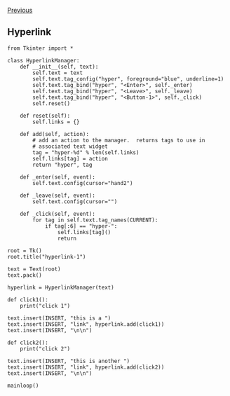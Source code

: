 [Previous](..)
## Hyperlink
    from Tkinter import *
    
    class HyperlinkManager:
        def __init__(self, text):
            self.text = text
            self.text.tag_config("hyper", foreground="blue", underline=1)
            self.text.tag_bind("hyper", "<Enter>", self._enter)
            self.text.tag_bind("hyper", "<Leave>", self._leave)
            self.text.tag_bind("hyper", "<Button-1>", self._click)
            self.reset()
    
        def reset(self):
            self.links = {}
    
        def add(self, action):
            # add an action to the manager.  returns tags to use in
            # associated text widget
            tag = "hyper-%d" % len(self.links)
            self.links[tag] = action
            return "hyper", tag
    
        def _enter(self, event):
            self.text.config(cursor="hand2")
    
        def _leave(self, event):
            self.text.config(cursor="")
    
        def _click(self, event):
            for tag in self.text.tag_names(CURRENT):
                if tag[:6] == "hyper-":
                    self.links[tag]()
                    return
    
    root = Tk()
    root.title("hyperlink-1")
    
    text = Text(root)
    text.pack()
    
    hyperlink = HyperlinkManager(text)
    
    def click1():
        print("click 1")
    
    text.insert(INSERT, "this is a ")
    text.insert(INSERT, "link", hyperlink.add(click1))
    text.insert(INSERT, "\n\n")
    
    def click2():
        print("click 2")
    
    text.insert(INSERT, "this is another ")
    text.insert(INSERT, "link", hyperlink.add(click2))
    text.insert(INSERT, "\n\n")
    
    mainloop()